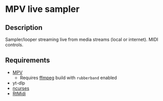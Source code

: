 # MPV live sampler
## Description
Sampler/looper streaming live from media streams (local or internet). MIDI
controls.
## Requirements
- [MPV](https://github.com/mpv-player/mpv)
    - Requires [ffmpeg](https://www.ffmpeg.org/) build with `rubberband` enabled
- yt-dlp
- [ncurses](https://invisible-island.net/ncurses/)
- [RtMidi](https://github.com/thestk/rtmidi)
